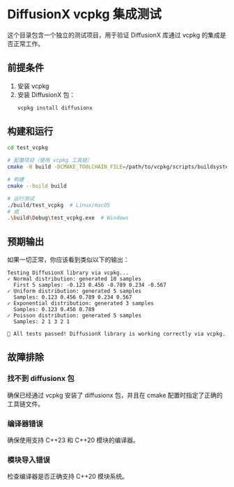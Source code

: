 # DiffusionX vcpkg 集成测试

这个目录包含一个独立的测试项目，用于验证 DiffusionX 库通过 vcpkg 的集成是否正常工作。

## 前提条件

1. 安装 vcpkg
2. 安装 DiffusionX 包：
   ```bash
   vcpkg install diffusionx
   ```

## 构建和运行

```bash
cd test_vcpkg

# 配置项目（使用 vcpkg 工具链）
cmake -B build -DCMAKE_TOOLCHAIN_FILE=/path/to/vcpkg/scripts/buildsystems/vcpkg.cmake

# 构建
cmake --build build

# 运行测试
./build/test_vcpkg  # Linux/macOS
# 或
.\build\Debug\test_vcpkg.exe  # Windows
```

## 预期输出

如果一切正常，你应该看到类似以下的输出：

```
Testing DiffusionX library via vcpkg...
✓ Normal distribution: generated 10 samples
  First 5 samples: -0.123 0.456 -0.789 0.234 -0.567
✓ Uniform distribution: generated 5 samples
  Samples: 0.123 0.456 0.789 0.234 0.567
✓ Exponential distribution: generated 3 samples
  Samples: 0.123 0.456 0.789
✓ Poisson distribution: generated 5 samples
  Samples: 2 1 3 2 1

🎉 All tests passed! DiffusionX library is working correctly via vcpkg.
```

## 故障排除

### 找不到 diffusionx 包
确保已经通过 vcpkg 安装了 diffusionx 包，并且在 cmake 配置时指定了正确的工具链文件。

### 编译器错误
确保使用支持 C++23 和 C++20 模块的编译器。

### 模块导入错误
检查编译器是否正确支持 C++20 模块系统。 